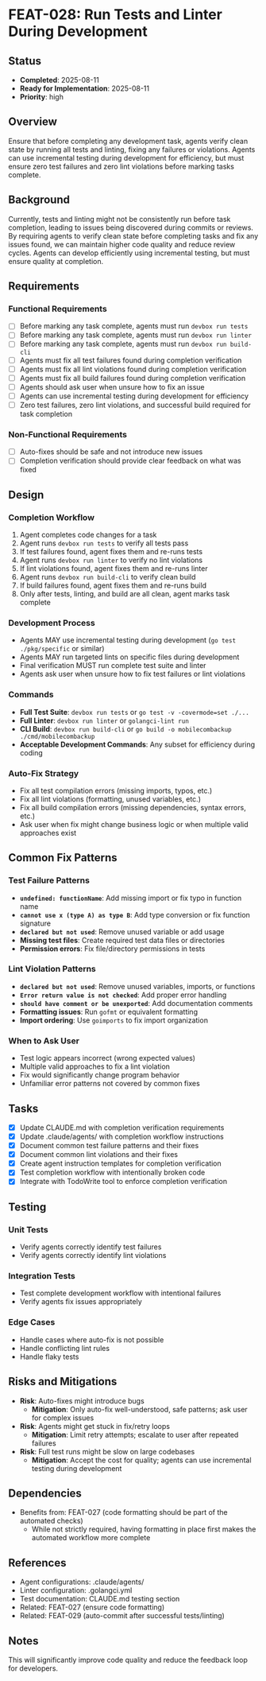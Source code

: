# FEAT-028: Run Tests and Linter During Development

## Status
- **Completed**: 2025-08-11
- **Ready for Implementation**: 2025-08-11
- **Priority**: high

## Overview
Ensure that before completing any development task, agents verify clean state by running all tests and linting, fixing any failures or violations. Agents can use incremental testing during development for efficiency, but must ensure zero test failures and zero lint violations before marking tasks complete.

## Background
Currently, tests and linting might not be consistently run before task completion, leading to issues being discovered during commits or reviews. By requiring agents to verify clean state before completing tasks and fix any issues found, we can maintain higher code quality and reduce review cycles. Agents can develop efficiently using incremental testing, but must ensure quality at completion.

## Requirements
### Functional Requirements
- [ ] Before marking any task complete, agents must run `devbox run tests` 
- [ ] Before marking any task complete, agents must run `devbox run linter`
- [ ] Before marking any task complete, agents must run `devbox run build-cli`
- [ ] Agents must fix all test failures found during completion verification
- [ ] Agents must fix all lint violations found during completion verification
- [ ] Agents must fix all build failures found during completion verification
- [ ] Agents should ask user when unsure how to fix an issue
- [ ] Agents can use incremental testing during development for efficiency
- [ ] Zero test failures, zero lint violations, and successful build required for task completion

### Non-Functional Requirements
- [ ] Auto-fixes should be safe and not introduce new issues
- [ ] Completion verification should provide clear feedback on what was fixed

## Design
### Completion Workflow
1. Agent completes code changes for a task
2. Agent runs `devbox run tests` to verify all tests pass
3. If test failures found, agent fixes them and re-runs tests
4. Agent runs `devbox run linter` to verify no lint violations
5. If lint violations found, agent fixes them and re-runs linter
6. Agent runs `devbox run build-cli` to verify clean build
7. If build failures found, agent fixes them and re-runs build
8. Only after tests, linting, and build are all clean, agent marks task complete

### Development Process
- Agents MAY use incremental testing during development (`go test ./pkg/specific` or similar)
- Agents MAY run targeted lints on specific files during development
- Final verification MUST run complete test suite and linter
- Agents ask user when unsure how to fix test failures or lint violations

### Commands
- **Full Test Suite**: `devbox run tests` or `go test -v -covermode=set ./...`
- **Full Linter**: `devbox run linter` or `golangci-lint run`
- **CLI Build**: `devbox run build-cli` or `go build -o mobilecombackup ./cmd/mobilecombackup`
- **Acceptable Development Commands**: Any subset for efficiency during coding

### Auto-Fix Strategy
- Fix all test compilation errors (missing imports, typos, etc.)
- Fix all lint violations (formatting, unused variables, etc.)
- Fix all build compilation errors (missing dependencies, syntax errors, etc.)
- Ask user when fix might change business logic or when multiple valid approaches exist

## Common Fix Patterns
### Test Failure Patterns
- **`undefined: functionName`**: Add missing import or fix typo in function name
- **`cannot use x (type A) as type B`**: Add type conversion or fix function signature
- **`declared but not used`**: Remove unused variable or add usage
- **Missing test files**: Create required test data files or directories
- **Permission errors**: Fix file/directory permissions in tests

### Lint Violation Patterns  
- **`declared but not used`**: Remove unused variables, imports, or functions
- **`Error return value is not checked`**: Add proper error handling
- **`should have comment or be unexported`**: Add documentation comments
- **Formatting issues**: Run `gofmt` or equivalent formatting
- **Import ordering**: Use `goimports` to fix import organization

### When to Ask User
- Test logic appears incorrect (wrong expected values)
- Multiple valid approaches to fix a lint violation
- Fix would significantly change program behavior
- Unfamiliar error patterns not covered by common fixes

## Tasks
- [x] Update CLAUDE.md with completion verification requirements
- [x] Update .claude/agents/ with completion workflow instructions
- [x] Document common test failure patterns and their fixes
- [x] Document common lint violations and their fixes  
- [x] Create agent instruction templates for completion verification
- [x] Test completion workflow with intentionally broken code
- [x] Integrate with TodoWrite tool to enforce completion verification

## Testing
### Unit Tests
- Verify agents correctly identify test failures
- Verify agents correctly identify lint violations

### Integration Tests
- Test complete development workflow with intentional failures
- Verify agents fix issues appropriately

### Edge Cases
- Handle cases where auto-fix is not possible
- Handle conflicting lint rules
- Handle flaky tests

## Risks and Mitigations
- **Risk**: Auto-fixes might introduce bugs
  - **Mitigation**: Only auto-fix well-understood, safe patterns; ask user for complex issues
- **Risk**: Agents might get stuck in fix/retry loops
  - **Mitigation**: Limit retry attempts; escalate to user after repeated failures
- **Risk**: Full test runs might be slow on large codebases
  - **Mitigation**: Accept the cost for quality; agents can use incremental testing during development

## Dependencies
- Benefits from: FEAT-027 (code formatting should be part of the automated checks)
  - While not strictly required, having formatting in place first makes the automated workflow more complete

## References
- Agent configurations: .claude/agents/
- Linter configuration: .golangci.yml
- Test documentation: CLAUDE.md testing section
- Related: FEAT-027 (ensure code formatting)
- Related: FEAT-029 (auto-commit after successful tests/linting)

## Notes
This will significantly improve code quality and reduce the feedback loop for developers.